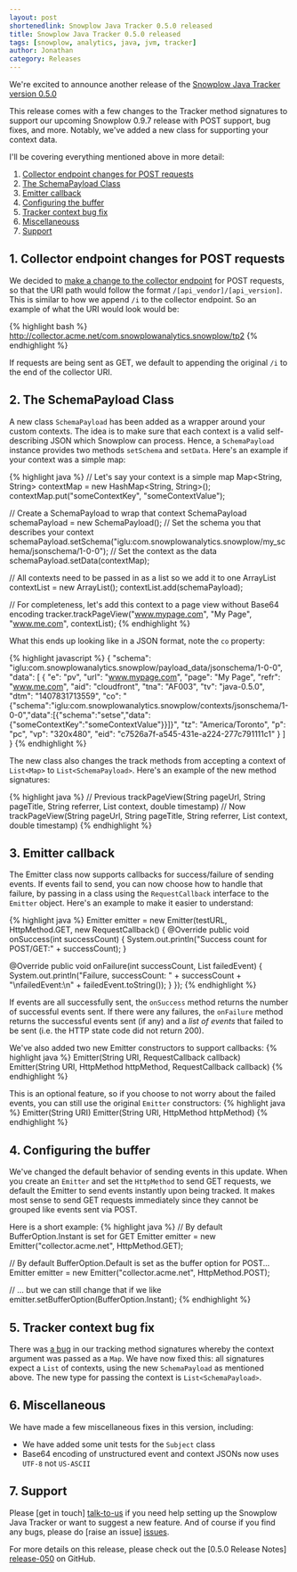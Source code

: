 ```yaml
---
layout: post
shortenedlink: Snowplow Java Tracker 0.5.0 released
title: Snowplow Java Tracker 0.5.0 released
tags: [snowplow, analytics, java, jvm, tracker]
author: Jonathan
category: Releases
---
```


We're excited to announce another release of the [Snowplow Java Tracker version 0.5.0][repo]

This release comes with a few changes to the Tracker method signatures to support our upcoming Snowplow 0.9.7 release with POST support, bug fixes, and more. Notably, we've added a new class for supporting your context data.

I'll be covering everything mentioned above in more detail:

1. [Collector endpoint changes for POST requests](/blog/2014/08/12/snowplow-java-tracker-0.5.0-released/#endpoint)
2. [The SchemaPayload Class](/blog/2014/08/12/snowplow-java-tracker-0.5.0-released/#schemapayload)
3. [Emitter callback](/blog/2014/08/12/snowplow-java-tracker-0.5.0-released/#callback)
4. [Configuring the buffer](/blog/2014/08/12/snowplow-java-tracker-0.5.0-released/#buffersize)
5. [Tracker context bug fix](/blog/2014/08/12/snowplow-java-tracker-0.5.0-released/#contextbug)
6. [Miscellaneouss](/blog/2014/08/12/snowplow-java-tracker-0.5.0-released/#misc)
7. [Support](/blog/2014/08/12/snowplow-java-tracker-0.5.0-released/#support)

<!--more-->

<h2><a name="endpoint">1. Collector endpoint changes for POST requests</a></h2>

We decided to [make a change to the collector endpoint][61] for POST requests, so that the URI path would follow the format `/[api_vendor]/[api_version]`. This is similar to how we append `/i` to the collector endpoint. So an example of what the URI would look would be:

{% highlight bash %}
http://collector.acme.net/com.snowplowanalytics.snowplow/tp2
{% endhighlight %}

If requests are being sent as GET, we default to appending the original `/i` to the end of the collector URI.

<h2><a name="schemapayload">2. The SchemaPayload Class</a></h2>

A new class `SchemaPayload` has been added as a wrapper around your custom contexts. The idea is to make sure that each context is a valid self-describing JSON which Snowplow can process. Hence, a `SchemaPayload` instance provides two methods `setSchema` and `setData`. Here's an example if your context was a simple map:

{% highlight java %}
// Let's say your context is a simple map
Map<String, String> contextMap = new HashMap<String, String>();
contextMap.put("someContextKey", "someContextValue");

// Create a SchemaPayload to wrap that context
SchemaPayload schemaPayload = new SchemaPayload();
// Set the schema you that describes your context
schemaPayload.setSchema("iglu:com.snowplowanalytics.snowplow/my_schema/jsonschema/1-0-0");
// Set the context as the data
schemaPayload.setData(contextMap);

// All contexts need to be passed in as a list so we add it to one
ArrayList<SchemaPayload> contextList = new ArrayList<SchemaPayload>();
contextList.add(schemaPayload);

// For completeness, let's add this context to a page view without Base64 encoding
tracker.trackPageView("www.mypage.com", "My Page", "www.me.com", contextList);
{% endhighlight %}

What this ends up looking like in a JSON format, note the `co` property:

{% highlight javascript %}
{
  "schema": "iglu:com.snowplowanalytics.snowplow/payload_data/jsonschema/1-0-0",
  "data": [
    {
      "e": "pv",
      "url": "www.mypage.com",
      "page": "My Page",
      "refr": "www.me.com",
      "aid": "cloudfront",
      "tna": "AF003",
      "tv": "java-0.5.0",
      "dtm": "1407831713559",
      "co": "{\"schema\":\"iglu:com.snowplowanalytics.snowplow/contexts/jsonschema/1-0-0\",\"data\":[{\"schema\":\"setse\",\"data\":{\"someContextKey\":\"someContextValue\"}}]}",
      "tz": "America/Toronto",
      "p": "pc",
      "vp": "320x480",
      "eid": "c7526a7f-a545-431e-a224-277c791111c1"
    }
  ]
}
{% endhighlight %}

The new class also changes the track methods from accepting a context of `List<Map>` to `List<SchemaPayload>`. Here's an example of the new method signatures:

{% highlight java %}
// Previous
trackPageView(String pageUrl, String pageTitle, String referrer, List<Map> context, double timestamp)
// Now
trackPageView(String pageUrl, String pageTitle, String referrer, List<SchemaPayload> context, double timestamp)
{% endhighlight %}

<h2><a name="callback">3. Emitter callback</a></h2>

The Emitter class now supports callbacks for success/failure of sending events. If events fail to send, you can now choose how to handle that failure, by passing in a class using the `RequestCallback` interface to the `Emitter` object. Here's an example to make it easier to understand:

{% highlight java %}
Emitter emitter = new Emitter(testURL, HttpMethod.GET, new RequestCallback() {
  @Override
  public void onSuccess(int successCount) {
    System.out.println("Success count for POST/GET:" + successCount);
  }

  @Override
  public void onFailure(int successCount, List<Payload> failedEvent) {
    System.out.println("Failure, successCount: " + successCount + "\nfailedEvent:\n" + failedEvent.toString());
  }
});
{% endhighlight %}

If events are all successfully sent, the `onSuccess` method returns the number of successful events sent. If there were any failures, the `onFailure` method returns the successful events sent (if any) and a *list of events* that failed to be sent (i.e. the HTTP state code did not return 200).

We've also added two new Emitter constructors to support callbacks:
{% highlight java %}
Emitter(String URI, RequestCallback callback)
Emitter(String URI, HttpMethod httpMethod, RequestCallback callback)
{% endhighlight %}

This is an optional feature, so if you choose to not worry about the failed events, you can still use the original `Emitter` constructors:
{% highlight java %}
Emitter(String URI)
Emitter(String URI, HttpMethod httpMethod)
{% endhighlight %}

<h2><a name="buffersize">4. Configuring the buffer</a></h2>

We've changed the default behavior of sending events in this update. When you create an `Emitter` and set the `HttpMethod` to send GET requests, we default the Emitter to send events instantly upon being tracked. It makes most sense to send GET requests immediately since they cannot be grouped like events sent via POST.

Here is a short example:
{% highlight java %}
// By default BufferOption.Instant is set for GET
Emitter emitter = new Emitter("collector.acme.net", HttpMethod.GET);

// By default BufferOption.Default is set as the buffer option for POST...
Emitter emitter = new Emitter("collector.acme.net", HttpMethod.POST);

// ... but we can still change that if we like
emitter.setBufferOption(BufferOption.Instant);
{% endhighlight %}

<h2><a name="contextbug">5. Tracker context bug fix</a></h2>

There was [a bug][56] in our tracking method signatures whereby the context argument was passed as a `Map`. We have now fixed this: all signatures expect a `List` of contexts, using the new `SchemaPayload` as mentioned above. The new type for passing the context is `List<SchemaPayload>`.

<h2><a name="misc">6. Miscellaneous</a></h2>

We have made a few miscellaneous fixes in this version, including:

* We have added some unit tests for the `Subject` class
* Base64 encoding of unstructured event and context JSONs now uses `UTF-8` not `US-ASCII`

<h2><a name="support">7. Support</a></h2>

Please [get in touch] [talk-to-us] if you need help setting up the Snowplow Java Tracker or want to suggest a new feature. And of course if you find any bugs, please do [raise an issue] [issues].

For more details on this release, please check out the [0.5.0 Release Notes] [release-050] on GitHub.

[56]: https://github.com/snowplow/snowplow-java-tracker/issues/56
[60]:	https://github.com/snowplow/snowplow-java-tracker/issues/60
[61]:	https://github.com/snowplow/snowplow-java-tracker/issues/61

[repo]: https://github.com/snowplow/snowplow-java-tracker/tree/0.5.0
[talk-to-us]: https://github.com/snowplow/snowplow/wiki/Talk-to-us
[issues]: https://github.com/snowplow/snowplow/issues
[release-050]: https://github.com/snowplow/snowplow-java-tracker/releases/tag/0.5.0
